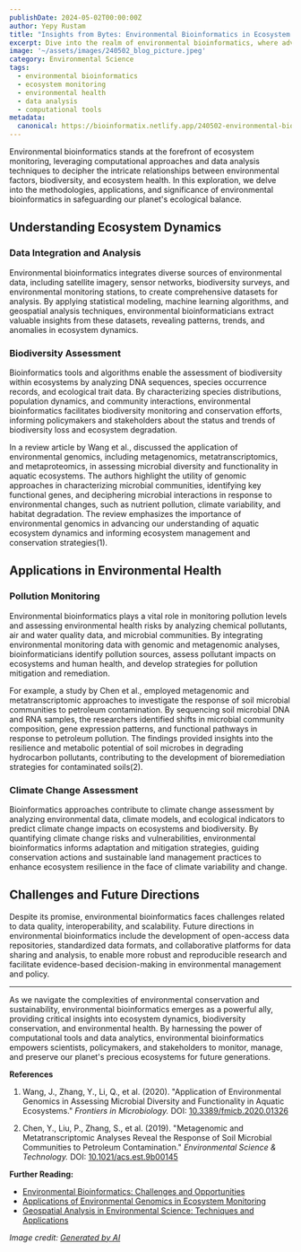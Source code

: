 ```yaml
---
publishDate: 2024-05-02T00:00:00Z
author: Yepy Rustam
title: "Insights from Bytes: Environmental Bioinformatics in Ecosystem Monitoring"
excerpt: Dive into the realm of environmental bioinformatics, where advanced computational tools and data analysis techniques provide invaluable insights into ecosystem dynamics and environmental health.
image: '~/assets/images/240502_blog_picture.jpeg'
category: Environmental Science
tags:
  - environmental bioinformatics
  - ecosystem monitoring
  - environmental health
  - data analysis
  - computational tools
metadata:
  canonical: https://bioinformatix.netlify.app/240502-environmental-bioinformatics-ecosystem-monitoring
---
```


Environmental bioinformatics stands at the forefront of ecosystem monitoring, leveraging computational approaches and data analysis techniques to decipher the intricate relationships between environmental factors, biodiversity, and ecosystem health. In this exploration, we delve into the methodologies, applications, and significance of environmental bioinformatics in safeguarding our planet's ecological balance.

## Understanding Ecosystem Dynamics

### Data Integration and Analysis

Environmental bioinformatics integrates diverse sources of environmental data, including satellite imagery, sensor networks, biodiversity surveys, and environmental monitoring stations, to create comprehensive datasets for analysis. By applying statistical modeling, machine learning algorithms, and geospatial analysis techniques, environmental bioinformaticians extract valuable insights from these datasets, revealing patterns, trends, and anomalies in ecosystem dynamics.

### Biodiversity Assessment

Bioinformatics tools and algorithms enable the assessment of biodiversity within ecosystems by analyzing DNA sequences, species occurrence records, and ecological trait data. By characterizing species distributions, population dynamics, and community interactions, environmental bioinformatics facilitates biodiversity monitoring and conservation efforts, informing policymakers and stakeholders about the status and trends of biodiversity loss and ecosystem degradation.

In a review article by Wang et al., discussed the application of environmental genomics, including metagenomics, metatranscriptomics, and metaproteomics, in assessing microbial diversity and functionality in aquatic ecosystems. The authors highlight the utility of genomic approaches in characterizing microbial communities, identifying key functional genes, and deciphering microbial interactions in response to environmental changes, such as nutrient pollution, climate variability, and habitat degradation. The review emphasizes the importance of environmental genomics in advancing our understanding of aquatic ecosystem dynamics and informing ecosystem management and conservation strategies(1).

## Applications in Environmental Health

### Pollution Monitoring

Environmental bioinformatics plays a vital role in monitoring pollution levels and assessing environmental health risks by analyzing chemical pollutants, air and water quality data, and microbial communities. By integrating environmental monitoring data with genomic and metagenomic analyses, bioinformaticians identify pollution sources, assess pollutant impacts on ecosystems and human health, and develop strategies for pollution mitigation and remediation.

For example, a study by Chen et al., employed metagenomic and metatranscriptomic approaches to investigate the response of soil microbial communities to petroleum contamination. By sequencing soil microbial DNA and RNA samples, the researchers identified shifts in microbial community composition, gene expression patterns, and functional pathways in response to petroleum pollution. The findings provided insights into the resilience and metabolic potential of soil microbes in degrading hydrocarbon pollutants, contributing to the development of bioremediation strategies for contaminated soils(2).

### Climate Change Assessment

Bioinformatics approaches contribute to climate change assessment by analyzing environmental data, climate models, and ecological indicators to predict climate change impacts on ecosystems and biodiversity. By quantifying climate change risks and vulnerabilities, environmental bioinformatics informs adaptation and mitigation strategies, guiding conservation actions and sustainable land management practices to enhance ecosystem resilience in the face of climate variability and change.

## Challenges and Future Directions

Despite its promise, environmental bioinformatics faces challenges related to data quality, interoperability, and scalability. Future directions in environmental bioinformatics include the development of open-access data repositories, standardized data formats, and collaborative platforms for data sharing and analysis, to enable more robust and reproducible research and facilitate evidence-based decision-making in environmental management and policy.

***

As we navigate the complexities of environmental conservation and sustainability, environmental bioinformatics emerges as a powerful ally, providing critical insights into ecosystem dynamics, biodiversity conservation, and environmental health. By harnessing the power of computational tools and data analytics, environmental bioinformatics empowers scientists, policymakers, and stakeholders to monitor, manage, and preserve our planet's precious ecosystems for future generations.

**References**

1. Wang, J., Zhang, Y., Li, Q., et al. (2020). "Application of Environmental Genomics in Assessing Microbial Diversity and Functionality in Aquatic Ecosystems." *Frontiers in Microbiology.* DOI: [10.3389/fmicb.2020.01326](https://doi.org/10.3389/fmicb.2020.01326)

2. Chen, Y., Liu, P., Zhang, S., et al. (2019). "Metagenomic and Metatranscriptomic Analyses Reveal the Response of Soil Microbial Communities to Petroleum Contamination." *Environmental Science & Technology.* DOI: [10.1021/acs.est.9b00145](https://doi.org/10.1021/acs.est.9b00145)


**Further Reading:**

- [Environmental Bioinformatics: Challenges and Opportunities](https://www.frontiersin.org/articles/10.3389/fenvs.2021.637783/full)
- [Applications of Environmental Genomics in Ecosystem Monitoring](https://www.nature.com/articles/s41598-020-70346-9)
- [Geospatial Analysis in Environmental Science: Techniques and Applications](https://www.sciencedirect.com/science/article/pii/S0304380019300333)

*Image credit: [Generated by AI](https://www.bing.com/images/create/descriptive-image-of-the-use-of-genomic-analysis-t/1-663891303108498a9ce802a090730338?id=8DTAGZEwvmvL4CwEXYsnYg%3d%3d&view=detailv2&idpp=genimg&thId=OIG2.hVZTf8uxJYYQmsLi47Uq&FORM=GCRIDP&mode=overlay)*
